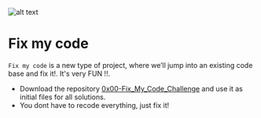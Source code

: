 ![alt text](https://camo.githubusercontent.com/1c0e1c08aa5a3963ec2b98cad353dd0d2c1f468a38498e892e1c4d7b18896e83/68747470733a2f2f6173736574732e696d6167696e61626c65667574757265732e636f6d2f6d656469612f696d616765732f414c585f4c6f676f2e6d61782d323030783135302e706e67)
# Fix my code
```Fix my code``` is a new type of project, where we’ll jump into an existing code base and fix it!. It's very FUN !!.
- Download the repository [0x00-Fix_My_Code_Challenge](https://github.com/holbertonschool/0x01-Fix_My_Code_Challenge) and use it as initial files for all solutions.
- You dont have to recode everything, just fix it!
